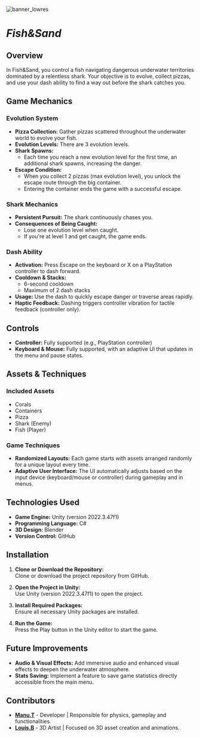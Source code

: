 ![banner_lowres](https://github.com/user-attachments/assets/51138b77-bf96-4816-a68c-006065a105ee)

# *Fish&Sand*

## Overview
In Fish&Sand, you control a fish navigating dangerous underwater territories dominated by a relentless shark. Your objective is to evolve, collect pizzas, and use your dash ability to find a way out before the shark catches you.

## Game Mechanics
### Evolution System
- **Pizza Collection:** Gather pizzas scattered throughout the underwater world to evolve your fish.
- **Evolution Levels:** There are 3 evolution levels.
- **Shark Spawns:**
  - Each time you reach a new evolution level for the first time, an additional shark spawns, increasing the danger.
- **Escape Condition:**
  - When you collect 2 pizzas (max evolution level), you unlock the escape route through the big container.
  - Entering the container ends the game with a successful escape.

### Shark Mechanics
- **Persistent Pursuit:** The shark continuously chases you.
- **Consequences of Being Caught:**
  - Lose one evolution level when caught.
  - If you're at level 1 and get caught, the game ends.

### Dash Ability
- **Activation:** Press Escape on the keyboard or X on a PlayStation controller to dash forward.
- **Cooldown & Stacks:**
  - 6-second cooldown
  - Maximum of 2 dash stacks
- **Usage:** Use the dash to quickly escape danger or traverse areas rapidly.
- **Haptic Feedback:** Dashing triggers controller vibration for tactile feedback (controller only).
 
## Controls
- **Controller:** Fully supported (e.g., PlayStation controller)
- **Keyboard & Mouse:** Fully supported, with an adaptive UI that updates in the menu and pause states.

## Assets & Techniques
### Included Assets
- Corals
- Containers
- Pizza
- Shark (Enemy)
- Fish (Player)

### Game Techniques
- **Randomized Layouts:** Each game starts with assets arranged randomly for a unique layout every time.
- **Adaptive User Interface:** The UI automatically adjusts based on the input device (keyboard/mouse or controller) during gameplay and in menus.

## Technologies Used
- **Game Engine:** Unity (version 2022.3.47f1)
- **Programming Language:** C#
- **3D Design:** Blender
- **Version Control:** GitHub

## Installation
1. **Clone or Download the Repository:**  
Clone or download the project repository from GitHub.

2. **Open the Project in Unity:**  
Use Unity (version 2022.3.47f1) to open the project.

3. **Install Required Packages:**  
Ensure all necessary Unity packages are installed.

4. **Run the Game:**  
Press the Play button in the Unity editor to start the game.

## Future Improvements
- **Audio & Visual Effects:** Add immersive audio and enhanced visual effects to deepen the underwater atmosphere.
- **Stats Saving:** Implement a feature to save game statistics directly accessible from the main menu.

## Contributors
- **[Manu.T](https://github.com/MrGeyMeurt)** - Developer | Responsible for physics, gameplay and functionalities.
- **[Louis.B](https://louisbreux.fr)** - 3D Artist | Focused on 3D asset creation and animations.
